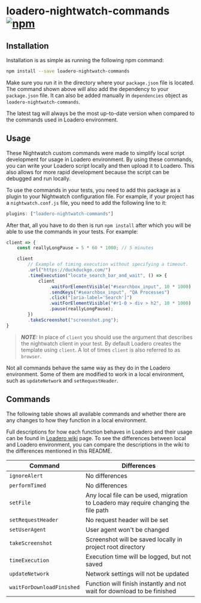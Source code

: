 # loadero-nightwatch-commands [![npm](https://img.shields.io/npm/v/loadero-nightwatch-commands)](https://www.npmjs.com/package/loadero-nightwatch-commands)

## Installation

Installation is as simple as running the following npm command:

```bash
npm install --save loadero-nightwatch-commands
```

Make sure you run it in the directory where your `package.json` file is located.
The command shown above will also add the dependency to your `package.json` file.
It can also be added manually in `dependencies` object as 
`loadero-nightwatch-commands`.

The latest tag will always be the most up-to-date version when 
compared to the commands used in Loadero environment.

## Usage

These Nightwatch custom commands were made to simplify local script development 
for usage in Loadero environment. By using these commands, you can write your 
Loadero script locally and then upload it to Loadero. This also allows for more 
rapid development because the script can be debugged and run locally.

To use the commands in your tests, you need to add this package as a plugin to 
your Nightwatch configuration file. For example, if your project has a 
`nightwatch.conf.js` file, you need to add the following line to it:

```javascript
plugins: ["loadero-nightwatch-commands"]
```

After that, all you have to do then is run `npm install` after which you will be
able to use the commands in your tests. For example:

```javascript
client => {
    const reallyLongPause = 5 * 60 * 1000; // 5 minutes

    client
        // Example of timing execution without specifying a timeout.
        .url("https://duckduckgo.com/")
        .timeExecution("locate_search_bar_and_wait", () => {
            client
                .waitForElementVisible("#searchbox_input", 10 * 1000)
                .sendKeys("#searchbox_input", "QA Processes")
                .click("[aria-label='Search']")
                .waitForElementVisible("#r1-0 > div > h2", 10 * 1000)
                .pause(reallyLongPause);
        })
        .takeScreenshot("screenshot.png");
}
```

> **_NOTE:_**  In place of `client` you should use the argument that describes 
> the nightwatch client in your test. By default Loadero creates the template 
> using `client`. A lot of times `client` is also referred to as `browser`.

Not all commands behave the same way as they do in the Loadero environment. 
Some of them are modified to work in a local environment, such as `updateNetwork`
and `setRequestHeader`.

## Commands

The following table shows all available commands and whether there are any 
changes to how they function in a local environment.

Full descriptions for how each function behaves in Loadero and their usage can 
be found in [Loadero wiki](https://wiki.loadero.com/docs/nightwatch/custom-commands/)
page. To see the differences between local and Loadero environment, you can
compare the descriptions in the wiki to the differences mentioned in this README.

| Command                   | Differences                                                                         |
| ------------------------- | ----------------------------------------------------------------------------------- |
| `ignoreAlert`             | No differences                                                                      |
| `performTimed`            | No differences                                                                      |
| `setFile`                 | Any local file can be used, migration to Loadero may require changing the file path |
| `setRequestHeader`        | No request header will be set                                                       |
| `setUserAgent`            | User agent won't be changed                                                         |
| `takeScreenshot`          | Screenshot will be saved locally in project root directory                          |
| `timeExecution`           | Execution time will be logged, but not saved                                        |
| `updateNetwork`           | Network settings will not be updated                                                |
| `waitForDownloadFinished` | Function will finish instantly and not wait for download to be finished             |
